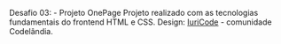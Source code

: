Desafio 03: - Projeto OnePage
Projeto realizado com as tecnologias fundamentais do frontend HTML e CSS.
Design: <a href="https://github.com/iuricode" target="_blank">IuriCode</a> - comunidade Codelândia.
